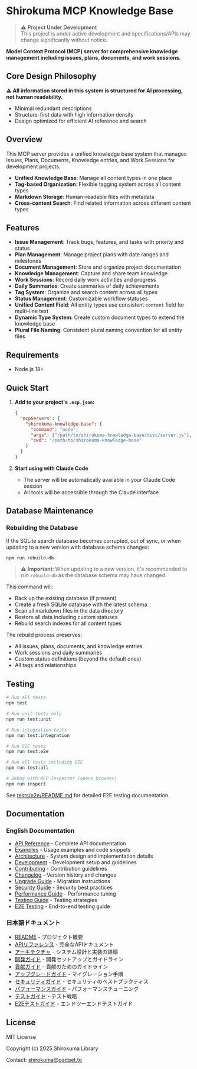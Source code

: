 # Shirokuma MCP Knowledge Base

> ⚠️ **Project Under Development**  
> This project is under active development and specifications/APIs may change significantly without notice.

**Model Context Protocol (MCP) server for comprehensive knowledge management including issues, plans, documents, and work sessions.**

## Core Design Philosophy

**⚠️ All information stored in this system is structured for AI processing, not human readability.**
- Minimal redundant descriptions
- Structure-first data with high information density
- Design optimized for efficient AI reference and search

## Overview

This MCP server provides a unified knowledge base system that manages Issues, Plans, Documents, Knowledge entries, and Work Sessions for development projects.

- **Unified Knowledge Base**: Manage all content types in one place
- **Tag-based Organization**: Flexible tagging system across all content types
- **Markdown Storage**: Human-readable files with metadata
- **Cross-content Search**: Find related information across different content types

## Features

- **Issue Management**: Track bugs, features, and tasks with priority and status
- **Plan Management**: Manage project plans with date ranges and milestones
- **Document Management**: Store and organize project documentation
- **Knowledge Management**: Capture and share team knowledge
- **Work Sessions**: Record daily work activities and progress
- **Daily Summaries**: Create summaries of daily achievements
- **Tag System**: Organize and search content across all types
- **Status Management**: Customizable workflow statuses
- **Unified Content Field**: All entity types use consistent `content` field for multi-line text
- **Dynamic Type System**: Create custom document types to extend the knowledge base
- **Plural File Naming**: Consistent plural naming convention for all entity files

## Requirements

- Node.js 18+

## Quick Start

1. **Add to your project's `.mcp.json`:**
   ```json
   {
     "mcpServers": {
       "shirokuma-knowledge-base": {
         "command": "node",
         "args": ["/path/to/shirokuma-knowledge-base/dist/server.js"],
         "cwd": "/path/to/shirokuma-knowledge-base"
       }
     }
   }
   ```

2. **Start using with Claude Code**
   - The server will be automatically available in your Claude Code session
   - All tools will be accessible through the Claude interface

## Database Maintenance

### Rebuilding the Database

If the SQLite search database becomes corrupted, out of sync, or when updating to a new version with database schema changes:

```bash
npm run rebuild-db
```

> ⚠️ **Important**: When updating to a new version, it's recommended to run `rebuild-db` as the database schema may have changed.

This command will:
- Back up the existing database (if present)
- Create a fresh SQLite database with the latest schema
- Scan all markdown files in the data directory
- Restore all data including custom statuses
- Rebuild search indexes for all content types

The rebuild process preserves:
- All issues, plans, documents, and knowledge entries
- Work sessions and daily summaries
- Custom status definitions (beyond the default ones)
- All tags and relationships

## Testing

```bash
# Run all tests
npm test

# Run unit tests only
npm run test:unit

# Run integration tests
npm run test:integration

# Run E2E tests
npm run test:e2e

# Run all tests including E2E
npm run test:all

# Debug with MCP Inspector (opens browser)
npm run inspect
```

See [tests/e2e/README.md](tests/e2e/README.md) for detailed E2E testing documentation.

## Documentation

### English Documentation
- [API Reference](docs/API.md) - Complete API documentation
- [Examples](docs/examples.md) - Usage examples and code snippets
- [Architecture](docs/architecture.md) - System design and implementation details
- [Development](docs/development.md) - Development setup and guidelines
- [Contributing](docs/CONTRIBUTING.md) - Contribution guidelines
- [Changelog](CHANGELOG.md) - Version history and changes
- [Upgrade Guide](docs/UPGRADE.md) - Migration instructions
- [Security Guide](docs/security-guide.md) - Security best practices
- [Performance Guide](docs/performance-optimization.md) - Performance tuning
- [Testing Guide](docs/testing-guide.md) - Testing strategies
- [E2E Testing](docs/e2e-testing-guide.md) - End-to-end testing guide

### 日本語ドキュメント
- [README](docs.ja/README.md) - プロジェクト概要
- [APIリファレンス](docs.ja/API.md) - 完全なAPIドキュメント
- [アーキテクチャ](docs.ja/architecture.md) - システム設計と実装の詳細
- [開発ガイド](docs.ja/development.md) - 開発セットアップとガイドライン
- [貢献ガイド](docs.ja/CONTRIBUTING.md) - 貢献のためのガイドライン
- [アップグレードガイド](docs.ja/UPGRADE.md) - マイグレーション手順
- [セキュリティガイド](docs.ja/security-guide.md) - セキュリティのベストプラクティス
- [パフォーマンスガイド](docs.ja/performance-optimization.md) - パフォーマンスチューニング
- [テストガイド](docs.ja/testing-guide.md) - テスト戦略
- [E2Eテストガイド](docs.ja/e2e-testing-guide.md) - エンドツーエンドテストガイド



## License

MIT License

Copyright (c) 2025 Shirokuma Library

Contact: shirokuma@gadget.to